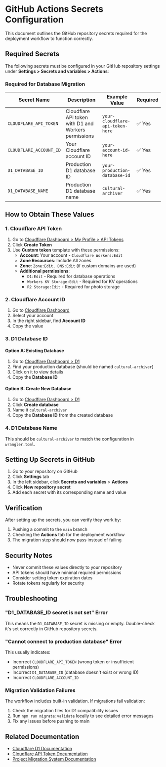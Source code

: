# GitHub Actions Secrets Configuration

This document outlines the GitHub repository secrets required for the deployment workflow to function correctly.

## Required Secrets

The following secrets must be configured in your GitHub repository settings under **Settings > Secrets and variables > Actions**:

### Required for Database Migration

| Secret Name | Description | Example Value | Required |
|-------------|-------------|---------------|----------|
| `CLOUDFLARE_API_TOKEN` | Cloudflare API token with D1 and Workers permissions | `your-cloudflare-api-token-here` | ✅ Yes |
| `CLOUDFLARE_ACCOUNT_ID` | Your Cloudflare account ID | `your-account-id-here` | ✅ Yes |
| `D1_DATABASE_ID` | Production D1 database ID | `your-production-database-id` | ✅ Yes |
| `D1_DATABASE_NAME` | Production D1 database name | `cultural-archiver` | ✅ Yes |

## How to Obtain These Values

### 1. Cloudflare API Token

1. Go to [Cloudflare Dashboard > My Profile > API Tokens](https://dash.cloudflare.com/profile/api-tokens)
2. Click **Create Token**
3. Use **Custom token** template with these permissions:
   - **Account**: Your account - `Cloudflare Workers:Edit`
   - **Zone Resources**: Include All zones
   - **Zone**: `Zone:Edit, DNS:Edit` (if custom domains are used)
   - **Additional permissions**:
     - `D1:Edit` - Required for database operations
     - `Workers KV Storage:Edit` - Required for KV operations
     - `R2 Storage:Edit` - Required for photo storage

### 2. Cloudflare Account ID

1. Go to [Cloudflare Dashboard](https://dash.cloudflare.com/)
2. Select your account
3. In the right sidebar, find **Account ID**
4. Copy the value

### 3. D1 Database ID

#### Option A: Existing Database
1. Go to [Cloudflare Dashboard > D1](https://dash.cloudflare.com/)
2. Find your production database (should be named `cultural-archiver`)
3. Click on it to view details
4. Copy the **Database ID**

#### Option B: Create New Database
1. Go to [Cloudflare Dashboard > D1](https://dash.cloudflare.com/)
2. Click **Create database**
3. Name it `cultural-archiver`
4. Copy the **Database ID** from the created database

### 4. D1 Database Name

This should be `cultural-archiver` to match the configuration in `wrangler.toml`.

## Setting Up Secrets in GitHub

1. Go to your repository on GitHub
2. Click **Settings** tab
3. In the left sidebar, click **Secrets and variables** > **Actions**
4. Click **New repository secret**
5. Add each secret with its corresponding name and value

## Verification

After setting up the secrets, you can verify they work by:

1. Pushing a commit to the `main` branch
2. Checking the **Actions** tab for the deployment workflow
3. The migration step should now pass instead of failing

## Security Notes

- Never commit these values directly to your repository
- API tokens should have minimal required permissions
- Consider setting token expiration dates
- Rotate tokens regularly for security

## Troubleshooting

### "D1_DATABASE_ID secret is not set" Error

This means the `D1_DATABASE_ID` secret is missing or empty. Double-check it's set correctly in GitHub repository secrets.

### "Cannot connect to production database" Error

This usually indicates:
- Incorrect `CLOUDFLARE_API_TOKEN` (wrong token or insufficient permissions)
- Incorrect `D1_DATABASE_ID` (database doesn't exist or wrong ID)
- Incorrect `CLOUDFLARE_ACCOUNT_ID`

### Migration Validation Failures

The workflow includes built-in validation. If migrations fail validation:
1. Check the migration files for D1 compatibility issues
2. Run `npm run migrate:validate` locally to see detailed error messages
3. Fix any issues before pushing to main

## Related Documentation

- [Cloudflare D1 Documentation](https://developers.cloudflare.com/d1/)
- [Cloudflare API Token Documentation](https://developers.cloudflare.com/fundamentals/api/get-started/create-token/)
- [Project Migration System Documentation](./migrations.md)